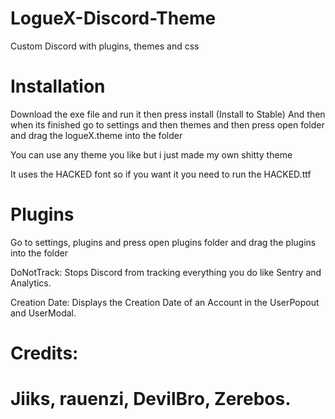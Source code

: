 # LogueX-Discord-Theme

Custom Discord with plugins, themes and css

# Installation

Download the exe file and run it then press install (Install to Stable)
And then when its finished go to settings and then themes and then press open folder and drag the logueX.theme into the folder

You can use any theme you like but i just made my own shitty theme

It uses the HACKED font so if you want it you need to run the HACKED.ttf

# Plugins
Go to settings, plugins and press open plugins folder and drag the plugins into the folder

DoNotTrack: Stops Discord from tracking everything you do like Sentry and Analytics.

Creation Date: Displays the Creation Date of an Account in the UserPopout and UserModal.

# Credits:
# Jiiks, rauenzi, DevilBro, Zerebos.
